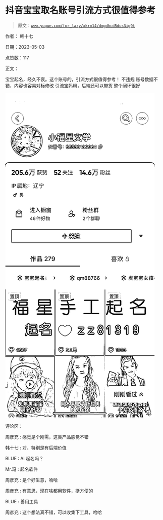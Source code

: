 # 抖音宝宝取名账号引流方式很值得参考

> 原文：[`www.yuque.com/for_lazy/xkrm14/dmgdhcd5dus3ig9t`](https://www.yuque.com/for_lazy/xkrm14/dmgdhcd5dus3ig9t)

作者： 韩十七

日期：2023-05-03

点赞数：117

正文：

宝宝起名，经久不衰。这个账号的，引流方式很值得参考！ 不违规 账号数据不错，内容也容易对标修改 引流宝妈粉，后端还可以带货 整个闭环很好

![](img/329f308ea0c9707f1d225a7d7705833e.png)  

评论区：

周彦充 : 感觉是个刚需，这类产品感觉不错

韩十七 : 对，特别是有后端价值

BLUE : Ai 起名吗？

Mr.冯 : 起名软件

周彦充 : 是个好生意，哈哈

周彦充 : 有意思，现在啥都用软件，挺方便的

BLUE : 善用工具

周彦充 : 这个想法真不错，可以收集下工具，哈哈

